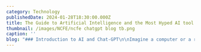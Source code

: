 ```yaml
---
category: Technology
publishedDate: 2024-01-28T18:30:00.000Z
title: The Guide to Artificial Intelligence and the Most Hyped AI tool - ChatGPT
thumbnail: /images/NCFE/ncfe chatgpt blog tb.png
caption: ''
blog: "### Introduction to AI and Chat-GPT\n\nImagine a computer or a robot that can think, learn, and make decisions almost like a human. That's what we call Artificial Intelligence, or AI, in simple terms. It’s a branch of computer science that focuses on creating technology capable of performing tasks that typically require human intelligence. Picture the way our smartphone can suggest the quickest route home, recognize our face to unlock, or how a voice assistant like Siri or Google Assistant understands our questions and provides answers. These are all examples of AI at work in our daily lives.\n\nChat-GPT, an AI tool, has been making waves for its ability to understand and respond to human language almost like a real person. It is an innovative tool created by OpenAI, a leading research organisation in the field of artificial intelligence. Just like a virtual assistant, Chat-GPT can have conversations with users, answer questions, provide information, and even assist with specific tasks, much like chatting with a knowledgeable friend; Chat-GPT can offer suggestions based on interests and preferences.\n\n### Basics of Artificial Intelligence and Chat-GPT\n\nImagine having a conversation with someone who has read almost every book in the library, watched numerous movies, and listened to countless stories and facts about the world. This person has such a vast reservoir of knowledge that no matter what topic we bring up, they can engage in a meaningful conversation with us, drawing from what they’ve learned. Chat-GPT works in a similar way, but instead of books and movies, it has been “trained” on a wide range of information from the Internet.\n\nBut there’s a key difference between AI tools like Chat-GPT and our well-read friend: Chat-GPT doesn't “understand” in the human sense. Instead, it identifies patterns in data—words and phrases—and uses basic rules of guessing to form replies. It’s a bit like a highly skilled mimic who can produce answers based on examples it has seen, without necessarily grasping the underlying concepts. At its core, Chat-GPT processes language using what’s known as a neural network—a kind of computer program inspired by the human brain.\n\n### Practical Applications of AI\n\nAI is an asset for students and parents. In the information age, tools like Chat-GPT can simplify the search for accurate and reliable answers to our questions. Parents can use it to quickly find educational resources and gather information to help their children with school projects. They can even search for “[schools in CV Raman Nagar Bangalore](https://ncfeschools.com/cv-raman-nagar \"schools in CV Raman Nagar Bangalore\")”, “[schools in Kaggadasapura](https://ncfeschools.com/cv-raman-nagar \"schools in Kaggadasapura\")”, “[schools near Bommanahalli](https://ncfeschools.com/mandur \"schools near Bommanahalli\")”, or “[schools near Marathahalli Bangalore](https://ncfeschools.com/indiranagar \"schools near Marathahalli Bangalore\")” to find the best suited educational institution for their children. Perhaps most importantly, Chat-GPT offers an opportunity for parents to learn alongside their children. Whether it’s brushing up on subjects to help with homework or exploring new interests together, Chat-GPT can help create shared learning experiences.\n\nIn the ever-evolving landscape of education, AI emerges as an important tool that brings a personalised learning experience right into the hands of students. Imagine having a tutor available 24/7, ready to assist with homework, clarify doubts, and explain complex topics in a way that’s easy to understand. That’s precisely what AI tools like Chat-GPT offer. Whether it’s breaking down the difficult algebraic equations, acting as a storyteller, or exploring new topics of interest, Chat-GPT can provide explanations to suit the learner’s pace and style. It’s the reason why students from [top schools in Bangalore](https://ncfeschools.com/ \"top schools in Bangalore\") have started using Chat-GPT to learn new concepts.\n\n### Ethical Considerations and Safety\n\nAI ethics, the set of moral principles, are about ensuring that these technologies do good, not harm, and benefit everyone fairly. These principles include:\_\n\n* Fairness, making sure one group of people isn’t favoured over another.\_\n* Privacy, ensuring that personal information shared stays secure\_\n* Transparency, understanding how AI makes decisions or comes up with responses\_\n\nAs parents, ensuring that our children have a safe online experience is paramount, especially when interacting with AI technologies like Chat-GPT. To help safeguard our children, educate them about online safety, use parental controls, monitor their use and set boundaries, and stay informed. By instilling good online habits and maintaining open communication, we can create a safe and positive online experience for our children as they explore, learn, and grow in the digital age.\n\n### Future of AI in Education\n\nThe future of education is on the cusp of a transformative shift, thanks to the integration of artificial intelligence (AI) in schools. AI promises to make this personalised education a reality, turning the traditional classroom into a dynamic space where learning is both engaging and effective. AI systems could act as personal tutors, assessing each student’s progress in real-time and adapting lessons to suit their learning pace and style. Struggling students would receive additional support on challenging topics, while those who excel could be presented with more advanced material to keep them challenged and engaged.\n\nMoreover, AI could revolutionise the way subjects are taught, making learning interactive and immersive. Imagine history lessons where students explore ancient civilizations through virtual reality, or science classes where complex ecosystems come to life through augmented reality. These experiences, powered by AI, can deepen understanding and retention, making learning a truly captivating adventure.\n\n### Conclusion\n\nAI and Chat-GPT offer a window into a world where learning is not bound by the limitations of traditional education systems. They can supplement classroom teaching with interactive and immersive learning experiences, providing instant feedback and assistance, and opening up a vast repository of knowledge for students to explore. This technology can democratise education, ensuring that high-quality learning resources are available to all, regardless of geographical location or socio-economic status. The [top CBSE schools in Bangalore](https://ncfeschools.com/cv-raman-nagar \"top CBSE schools in Bangalore\") aim to utilise these AI technologies to transform the learning experience and assist students in establishing a strong foundation.\nParents, whose children are being exposed to these technologies while studying in the [top ranked schools in Bangalore](https://ncfeschools.com/ \"top ranked schools in Bangalore\"), might be concerned about the impact of AI on their children's future. However, it’s important to recognize the benefits it brings to the educational landscape. AI creates an environment of continuous learning, critical thinking, and creative problem-solving. It prepares students for the future by equipping them with the digital literacy skills they will need in an increasingly technology-driven world. AI is all around us, improving the way we live, work, and play. And as technology advances, AI will become even more integrated into our daily routines, helping us solve complex problems and making our lives more comfortable.\n"
---
```



